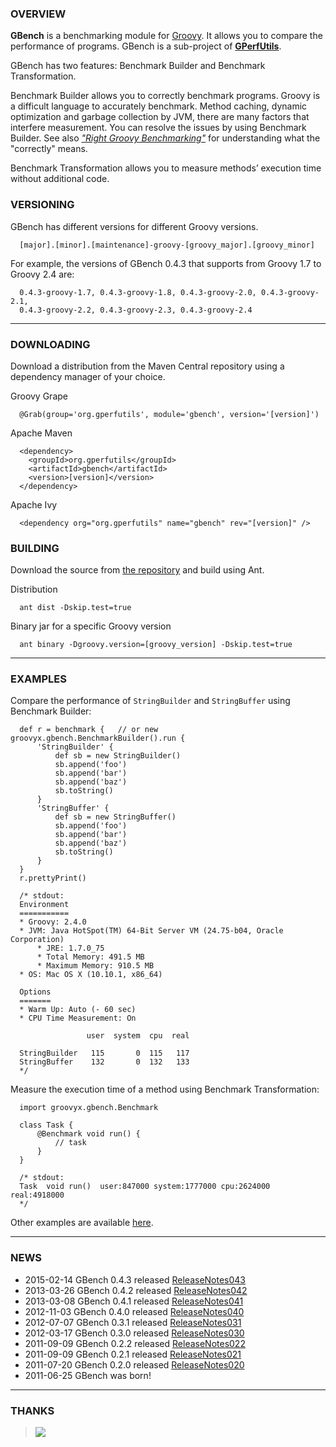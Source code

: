 ### OVERVIEW ###

**GBench** is a benchmarking module for [Groovy](http://groovy.codehaus.org/). It allows you to compare the performance of programs. GBench is a sub-project of **[GPerfUtils](http://gperfutils.org)**.

GBench has two features: Benchmark Builder and Benchmark Transformation.

Benchmark Builder allows you to correctly benchmark programs. Groovy is a difficult language to accurately benchmark. Method caching, dynamic optimization and garbage collection by JVM, there are many factors that interfere measurement. You can resolve the issues by using Benchmark Builder. See also _["Right Groovy Benchmarking"](http://nagaimasato.blogspot.com/2012/03/right-groovy-benchmarking.html)_ for understanding what the "correctly" means.

Benchmark Transformation allows you to measure methods’ execution time without additional code.

### VERSIONING ###

GBench has different versions for different Groovy versions.
```
  [major].[minor].[maintenance]-groovy-[groovy_major].[groovy_minor]
```

For example, the versions of GBench 0.4.3 that supports from Groovy 1.7
to Groovy 2.4 are:
```
  0.4.3-groovy-1.7, 0.4.3-groovy-1.8, 0.4.3-groovy-2.0, 0.4.3-groovy-2.1,
  0.4.3-groovy-2.2, 0.4.3-groovy-2.3, 0.4.3-groovy-2.4
```


---


### DOWNLOADING ###

Download a distribution from the Maven Central repository using a
dependency manager of your choice.

Groovy Grape
```
  @Grab(group='org.gperfutils', module='gbench', version='[version]')
```

Apache Maven
```
  <dependency>
    <groupId>org.gperfutils</groupId>
    <artifactId>gbench</artifactId>
    <version>[version]</version>
  </dependency>
```

Apache Ivy
```
  <dependency org="org.gperfutils" name="gbench" rev="[version]" />
```

### BUILDING ###

Download the source from [the repository](https://github.com/gperfutils/gbench) and build using Ant.

Distribution
```
  ant dist -Dskip.test=true
```

Binary jar for a specific Groovy version
```
  ant binary -Dgroovy.version=[groovy_version] -Dskip.test=true
```


---


### EXAMPLES ###

Compare the performance of `StringBuilder` and `StringBuffer` using Benchmark Builder:
```
  def r = benchmark {   // or new groovyx.gbench.BenchmarkBuilder().run {
      'StringBuilder' {
          def sb = new StringBuilder()
          sb.append('foo')
          sb.append('bar')
          sb.append('baz')
          sb.toString()
      }
      'StringBuffer' {
          def sb = new StringBuffer()
          sb.append('foo')
          sb.append('bar')
          sb.append('baz')
          sb.toString()
      }
  }
  r.prettyPrint()

  /* stdout:
  Environment
  ===========
  * Groovy: 2.4.0
  * JVM: Java HotSpot(TM) 64-Bit Server VM (24.75-b04, Oracle Corporation)
      * JRE: 1.7.0_75
      * Total Memory: 491.5 MB
      * Maximum Memory: 910.5 MB
  * OS: Mac OS X (10.10.1, x86_64)

  Options
  =======
  * Warm Up: Auto (- 60 sec)
  * CPU Time Measurement: On

                 user  system  cpu  real

  StringBuilder   115       0  115   117
  StringBuffer    132       0  132   133
  */
```
Measure the execution time of a method using Benchmark Transformation:
```
  import groovyx.gbench.Benchmark

  class Task {
      @Benchmark void run() {
          // task
      }
  }

  /* stdout:
  Task  void run()  user:847000 system:1777000 cpu:2624000 real:4918000
  */
```

Other examples are available [here](https://github.com/gperfutils/gbench/tree/master/src/demo).


---


### NEWS ###

  * 2015-02-14 GBench 0.4.3 released [ReleaseNotes043](ReleaseNotes043.md)
  * 2013-03-26 GBench 0.4.2 released [ReleaseNotes042](ReleaseNotes042.md)
  * 2013-03-08 GBench 0.4.1 released [ReleaseNotes041](ReleaseNotes041.md)
  * 2012-11-03 GBench 0.4.0 released [ReleaseNotes040](ReleaseNotes040.md)
  * 2012-07-07 GBench 0.3.1 released [ReleaseNotes031](ReleaseNotes031.md)
  * 2012-03-17 GBench 0.3.0 released [ReleaseNotes030](ReleaseNotes030.md)
  * 2011-09-09 GBench 0.2.2 released [ReleaseNotes022](ReleaseNotes022.md)
  * 2011-09-09 GBench 0.2.1 released [ReleaseNotes021](ReleaseNotes021.md)
  * 2011-07-20 GBench 0.2.0 released [ReleaseNotes020](ReleaseNotes020.md)
  * 2011-06-25 GBench was born!


---


### THANKS ###

> [![](https://www.jetbrains.com/idea/docs/logo_intellij_idea.png)](https://www.jetbrains.com/idea/)